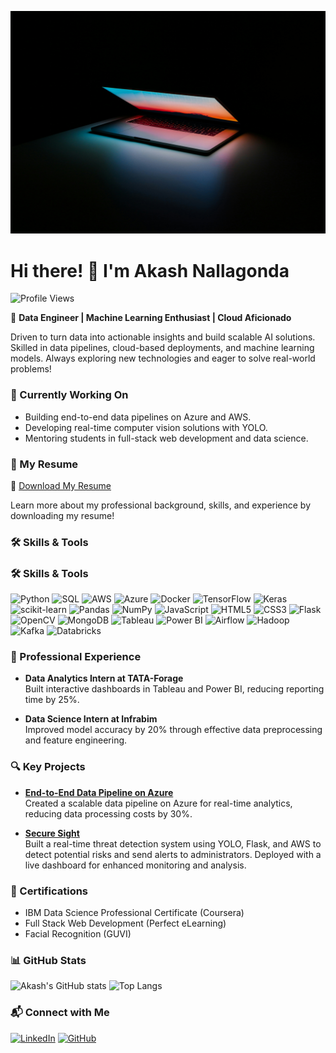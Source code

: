 ![Banner](https://github.com/Akash346/ban/blob/main/Banner.jpg)
# Hi there! 👋 I'm Akash Nallagonda

![Profile Views](https://komarev.com/ghpvc/?username=Akash346&color=blue&style=flat)

🚀 **Data Engineer | Machine Learning Enthusiast | Cloud Aficionado**

Driven to turn data into actionable insights and build scalable AI solutions. Skilled in data pipelines, cloud-based deployments, and machine learning models. Always exploring new technologies and eager to solve real-world problems!

### 🌟 Currently Working On
- Building end-to-end data pipelines on Azure and AWS.
- Developing real-time computer vision solutions with YOLO.
- Mentoring students in full-stack web development and data science.

### 📄 My Resume

🔗 [Download My Resume](./AKASH_NALLAGONDA_RESUME.pdf)

Learn more about my professional background, skills, and experience by downloading my resume!


### 🛠️ Skills & Tools

### 🛠️ Skills & Tools

![Python](https://img.shields.io/badge/Python-3776AB?style=for-the-badge&logo=python&logoColor=white)
![SQL](https://img.shields.io/badge/SQL-4479A1?style=for-the-badge&logo=postgresql&logoColor=white)
![AWS](https://img.shields.io/badge/AWS-232F3E?style=for-the-badge&logo=amazonaws&logoColor=white)
![Azure](https://img.shields.io/badge/Azure-0078D4?style=for-the-badge&logo=microsoftazure&logoColor=white)
![Docker](https://img.shields.io/badge/Docker-2496ED?style=for-the-badge&logo=docker&logoColor=white)
![TensorFlow](https://img.shields.io/badge/TensorFlow-FF6F00?style=for-the-badge&logo=tensorflow&logoColor=white)
![Keras](https://img.shields.io/badge/Keras-D00000?style=for-the-badge&logo=keras&logoColor=white)
![scikit-learn](https://img.shields.io/badge/scikit--learn-F7931E?style=for-the-badge&logo=scikit-learn&logoColor=white)
![Pandas](https://img.shields.io/badge/Pandas-150458?style=for-the-badge&logo=pandas&logoColor=white)
![NumPy](https://img.shields.io/badge/NumPy-013243?style=for-the-badge&logo=numpy&logoColor=white)
![JavaScript](https://img.shields.io/badge/JavaScript-F7DF1E?style=for-the-badge&logo=javascript&logoColor=black)
![HTML5](https://img.shields.io/badge/HTML5-E34F26?style=for-the-badge&logo=html5&logoColor=white)
![CSS3](https://img.shields.io/badge/CSS3-1572B6?style=for-the-badge&logo=css3&logoColor=white)
![Flask](https://img.shields.io/badge/Flask-000000?style=for-the-badge&logo=flask&logoColor=white)
![OpenCV](https://img.shields.io/badge/OpenCV-5C3EE8?style=for-the-badge&logo=opencv&logoColor=white)
![MongoDB](https://img.shields.io/badge/MongoDB-47A248?style=for-the-badge&logo=mongodb&logoColor=white)
![Tableau](https://img.shields.io/badge/Tableau-E97627?style=for-the-badge&logo=tableau&logoColor=white)
![Power BI](https://img.shields.io/badge/Power%20BI-F2C811?style=for-the-badge&logo=powerbi&logoColor=black)
![Airflow](https://img.shields.io/badge/Airflow-017CEE?style=for-the-badge&logo=apache-airflow&logoColor=white)
![Hadoop](https://img.shields.io/badge/Hadoop-66CCFF?style=for-the-badge&logo=apache-hadoop&logoColor=black)
![Kafka](https://img.shields.io/badge/Kafka-231F20?style=for-the-badge&logo=apache-kafka&logoColor=white)
![Databricks](https://img.shields.io/badge/Databricks-FF3621?style=for-the-badge&logo=databricks&logoColor=white)


### 💼 Professional Experience

- **Data Analytics Intern at TATA-Forage**  
   Built interactive dashboards in Tableau and Power BI, reducing reporting time by 25%.

- **Data Science Intern at Infrabim**  
   Improved model accuracy by 20% through effective data preprocessing and feature engineering.

### 🔍 Key Projects

- **[End-to-End Data Pipeline on Azure](https://github.com/Akash346/END-TO-END-PIPELINE)**  
   Created a scalable data pipeline on Azure for real-time analytics, reducing data processing costs by 30%.

- **[Secure Sight](https://bojadlabalaji.github.io/SecureSight/)**  
   Built a real-time threat detection system using YOLO, Flask, and AWS to detect potential risks and send alerts to administrators. Deployed with a live dashboard for enhanced monitoring and analysis.

### 📜 Certifications
- IBM Data Science Professional Certificate (Coursera)
- Full Stack Web Development (Perfect eLearning)
- Facial Recognition (GUVI)

### 📊 GitHub Stats

![Akash's GitHub stats](https://github-readme-stats.vercel.app/api?username=Akash346&show_icons=true&theme=radical)
![Top Langs](https://github-readme-stats.vercel.app/api/top-langs/?username=Akash346&layout=compact&theme=radical)

### 📬 Connect with Me

[![LinkedIn](https://img.shields.io/badge/-LinkedIn-blue?style=flat&logo=Linkedin&logoColor=white)](https://www.linkedin.com/in/akash-nallagonda/)
[![GitHub](https://img.shields.io/badge/-GitHub-black?style=flat&logo=github&logoColor=white)](https://github.com/Akash346)



